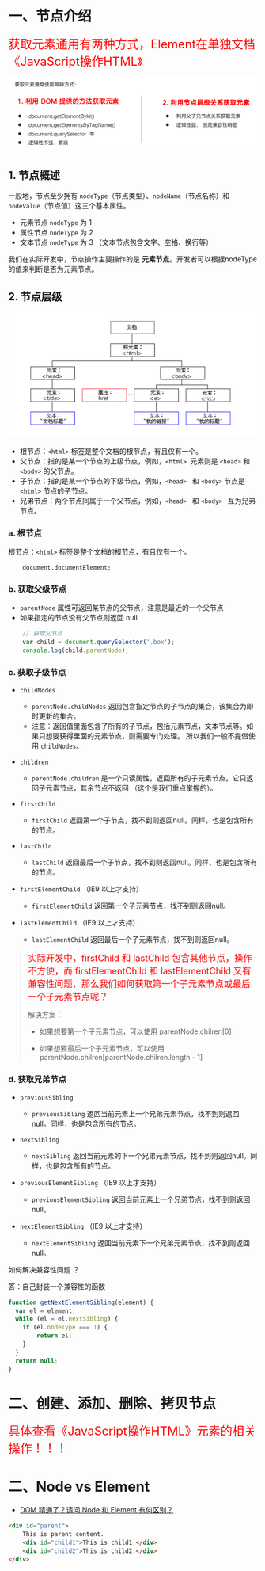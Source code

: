 # 一、节点介绍

<font color='red' size=5>获取元素通用有两种方式，Element在单独文档《JavaScript操作HTML》</font>

![](images/001.png)



## 1. 节点概述

一般地，节点至少拥有 `nodeType`（节点类型）、`nodeName`（节点名称）和 `nodeValue`（节点值）这三个基本属性。

* 元素节点  `nodeType`  为 1
* 属性节点  `nodeType`  为 2
* 文本节点  `nodeType`  为 3 （文本节点包含文字、空格、换行等）

我们在实际开发中，节点操作主要操作的是 **元素节点**。开发者可以根据nodeType的值来判断是否为元素节点。



## 2. 节点层级

![](images/002.png)

- 根节点：`<html>` 标签是整个文档的根节点，有且仅有一个。
- 父节点：指的是某一个节点的上级节点，例如，`<html> `元素则是 `<head>` 和 `<body>` 的父节点。
- 子节点：指的是某一个节点的下级节点，例如，`<head> ` 和 `<body>` 节点是 `<html>` 节点的子节点。
- 兄弟节点：两个节点同属于一个父节点，例如，`<head> ` 和 `<body> ` 互为兄弟节点。



### a. 根节点

根节点：`<html>` 标签是整个文档的根节点，有且仅有一个。

```
	document.documentElement;
```



### b. 获取父级节点

* `parentNode` 属性可返回某节点的父节点，注意是最近的一个父节点
* 如果指定的节点没有父节点则返回 null 

```js
    // 获取父节点
    var child = document.querySelector('.box');
    console.log(child.parentNode);
```



### c. 获取子级节点

* `childNodes`
    * `parentNode.childNodes` 返回包含指定节点的子节点的集合，该集合为即时更新的集合。
    * 注意：返回值里面包含了所有的子节点，包括元素节点，文本节点等。如果只想要获得里面的元素节点，则需要专门处理。 所以我们一般不提倡使用 `childNodes`。

* `children`
    * `parentNode.children` 是一个只读属性，返回所有的子元素节点。它只返回子元素节点，其余节点不返回 （这个是我们重点掌握的）。

* `firstChild`
    * `firstChild` 返回第一个子节点，找不到则返回null。同样，也是包含所有的节点。

* `lastChild`
    * `lastChild` 返回最后一个子节点，找不到则返回null。同样，也是包含所有的节点。

* `firstElementChild` （IE9 以上才支持）
    * `firstElementChild`  返回第一个子元素节点，找不到则返回null。

* `lastElementChild` （IE9 以上才支持）
    * `lastElementChild` 返回最后一个子元素节点，找不到则返回null。  


> <font color='red' size=4>实际开发中，firstChild 和 lastChild 包含其他节点，操作不方便，而 firstElementChild 和 lastElementChild 又有兼容性问题，那么我们如何获取第一个子元素节点或最后一个子元素节点呢？</font>
>
> 解决方案：
>
> * 如果想要第一个子元素节点，可以使用 parentNode.chilren[0] 
>
> * 如果想要最后一个子元素节点，可以使用 parentNode.chilren[parentNode.chilren.length - 1] </font>



### d. 获取兄弟节点

* `previousSibling`
    * `previousSibling` 返回当前元素上一个兄弟元素节点，找不到则返回null。同样，也是包含所有的节点。

* `nextSibling`
    * `nextSibling` 返回当前元素的下一个兄弟元素节点，找不到则返回null。同样，也是包含所有的节点。

* `previousElementSibling` （IE9 以上才支持）
    * `previousElementSibling` 返回当前元素上一个兄弟节点，找不到则返回null。 

* `nextElementSibling` （IE9 以上才支持）
    * `nextElementSibling` 返回当前元素下一个兄弟元素节点，找不到则返回null。 




如何解决兼容性问题 ？

答：自己封装一个兼容性的函数  

```js
function getNextElementSibling(element) {
  var el = element;
  while (el = el.nextSibling) {
    if (el.nodeType === 1) {
        return el;
    }
  }
  return null;
}  
```



# 二、创建、添加、删除、拷贝节点

<font color='red' size=5>具体查看《JavaScript操作HTML》元素的相关操作！！！</font>



# 二、Node vs Element

* [DOM 精通了？请问 Node 和 Element 有何区别？](https://juejin.cn/post/7066778860024496165)

```html
<div id="parent">
    This is parent content.
    <div id="child1">This is child1.</div>
    <div id="child2">This is child2.</div>
</div>
```

